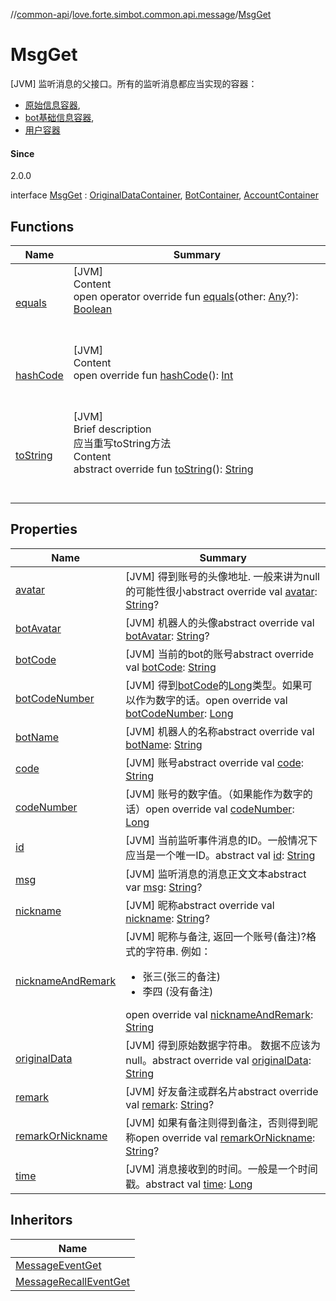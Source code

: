 //[common-api](../../index.md)/[love.forte.simbot.common.api.message](../index.md)/[MsgGet](index.md)



# MsgGet  
 [JVM] 监听消息的父接口。所有的监听消息都应当实现的容器：<ul><li>[原始信息容器](../../love.forte.simbot.common.api.message.containers/-original-data-container/index.md),</li><li>[bot基础信息容器](../../love.forte.simbot.common.api.message.containers/-bot-container/index.md),</li><li>[用户容器](../../love.forte.simbot.common.api.message.containers/-account-container/index.md)</li></ul>  
  


#### Since  
2.0.0  
  
interface [MsgGet](index.md) : [OriginalDataContainer](../../love.forte.simbot.common.api.message.containers/-original-data-container/index.md), [BotContainer](../../love.forte.simbot.common.api.message.containers/-bot-container/index.md), [AccountContainer](../../love.forte.simbot.common.api.message.containers/-account-container/index.md)   


## Functions  
  
|  Name|  Summary| 
|---|---|
| [equals](https://kotlinlang.org/api/latest/jvm/stdlib/kotlin/-any/equals.html)| [JVM]  <br>Content  <br>open operator override fun [equals](https://kotlinlang.org/api/latest/jvm/stdlib/kotlin/-any/equals.html)(other: [Any](https://kotlinlang.org/api/latest/jvm/stdlib/kotlin/-any/index.html)?): [Boolean](https://kotlinlang.org/api/latest/jvm/stdlib/kotlin/-boolean/index.html)  <br><br><br>
| [hashCode](https://kotlinlang.org/api/latest/jvm/stdlib/kotlin/-any/hash-code.html)| [JVM]  <br>Content  <br>open override fun [hashCode](https://kotlinlang.org/api/latest/jvm/stdlib/kotlin/-any/hash-code.html)(): [Int](https://kotlinlang.org/api/latest/jvm/stdlib/kotlin/-int/index.html)  <br><br><br>
| [toString](to-string.md)| [JVM]  <br>Brief description  <br>应当重写toString方法  <br>Content  <br>abstract override fun [toString](to-string.md)(): [String](https://kotlinlang.org/api/latest/jvm/stdlib/kotlin/-string/index.html)  <br><br><br>


## Properties  
  
|  Name|  Summary| 
|---|---|
| [avatar](index.md#love.forte.simbot.common.api.message/MsgGet/avatar/#/PointingToDeclaration/)|  [JVM] 得到账号的头像地址. 一般来讲为null的可能性很小abstract override val [avatar](index.md#love.forte.simbot.common.api.message/MsgGet/avatar/#/PointingToDeclaration/): [String](https://kotlinlang.org/api/latest/jvm/stdlib/kotlin/-string/index.html)?   <br>
| [botAvatar](index.md#love.forte.simbot.common.api.message/MsgGet/botAvatar/#/PointingToDeclaration/)|  [JVM] 机器人的头像abstract override val [botAvatar](index.md#love.forte.simbot.common.api.message/MsgGet/botAvatar/#/PointingToDeclaration/): [String](https://kotlinlang.org/api/latest/jvm/stdlib/kotlin/-string/index.html)?   <br>
| [botCode](index.md#love.forte.simbot.common.api.message/MsgGet/botCode/#/PointingToDeclaration/)|  [JVM] 当前的bot的账号abstract override val [botCode](index.md#love.forte.simbot.common.api.message/MsgGet/botCode/#/PointingToDeclaration/): [String](https://kotlinlang.org/api/latest/jvm/stdlib/kotlin/-string/index.html)   <br>
| [botCodeNumber](index.md#love.forte.simbot.common.api.message/MsgGet/botCodeNumber/#/PointingToDeclaration/)|  [JVM] 得到[botCode](index.md#love.forte.simbot.common.api.message/MsgGet/botCode/#/PointingToDeclaration/)的[Long](https://kotlinlang.org/api/latest/jvm/stdlib/kotlin/-long/index.html)类型。如果可以作为数字的话。open override val [botCodeNumber](index.md#love.forte.simbot.common.api.message/MsgGet/botCodeNumber/#/PointingToDeclaration/): [Long](https://kotlinlang.org/api/latest/jvm/stdlib/kotlin/-long/index.html)   <br>
| [botName](index.md#love.forte.simbot.common.api.message/MsgGet/botName/#/PointingToDeclaration/)|  [JVM] 机器人的名称abstract override val [botName](index.md#love.forte.simbot.common.api.message/MsgGet/botName/#/PointingToDeclaration/): [String](https://kotlinlang.org/api/latest/jvm/stdlib/kotlin/-string/index.html)   <br>
| [code](index.md#love.forte.simbot.common.api.message/MsgGet/code/#/PointingToDeclaration/)|  [JVM] 账号abstract override val [code](index.md#love.forte.simbot.common.api.message/MsgGet/code/#/PointingToDeclaration/): [String](https://kotlinlang.org/api/latest/jvm/stdlib/kotlin/-string/index.html)   <br>
| [codeNumber](index.md#love.forte.simbot.common.api.message/MsgGet/codeNumber/#/PointingToDeclaration/)|  [JVM] 账号的数字值。（如果能作为数字的话）open override val [codeNumber](index.md#love.forte.simbot.common.api.message/MsgGet/codeNumber/#/PointingToDeclaration/): [Long](https://kotlinlang.org/api/latest/jvm/stdlib/kotlin/-long/index.html)   <br>
| [id](index.md#love.forte.simbot.common.api.message/MsgGet/id/#/PointingToDeclaration/)|  [JVM] 当前监听事件消息的ID。一般情况下应当是一个唯一ID。abstract val [id](index.md#love.forte.simbot.common.api.message/MsgGet/id/#/PointingToDeclaration/): [String](https://kotlinlang.org/api/latest/jvm/stdlib/kotlin/-string/index.html)   <br>
| [msg](index.md#love.forte.simbot.common.api.message/MsgGet/msg/#/PointingToDeclaration/)|  [JVM] 监听消息的消息正文文本abstract var [msg](index.md#love.forte.simbot.common.api.message/MsgGet/msg/#/PointingToDeclaration/): [String](https://kotlinlang.org/api/latest/jvm/stdlib/kotlin/-string/index.html)?   <br>
| [nickname](index.md#love.forte.simbot.common.api.message/MsgGet/nickname/#/PointingToDeclaration/)|  [JVM] 昵称abstract override val [nickname](index.md#love.forte.simbot.common.api.message/MsgGet/nickname/#/PointingToDeclaration/): [String](https://kotlinlang.org/api/latest/jvm/stdlib/kotlin/-string/index.html)?   <br>
| [nicknameAndRemark](index.md#love.forte.simbot.common.api.message/MsgGet/nicknameAndRemark/#/PointingToDeclaration/)|  [JVM] 昵称与备注, 返回一个账号(备注)?格式的字符串. 例如：<ul><li>张三(张三的备注)</li><li>李四 (没有备注)</li></ul>open override val [nicknameAndRemark](index.md#love.forte.simbot.common.api.message/MsgGet/nicknameAndRemark/#/PointingToDeclaration/): [String](https://kotlinlang.org/api/latest/jvm/stdlib/kotlin/-string/index.html)   <br>
| [originalData](index.md#love.forte.simbot.common.api.message/MsgGet/originalData/#/PointingToDeclaration/)|  [JVM] 得到原始数据字符串。 数据不应该为null。abstract override val [originalData](index.md#love.forte.simbot.common.api.message/MsgGet/originalData/#/PointingToDeclaration/): [String](https://kotlinlang.org/api/latest/jvm/stdlib/kotlin/-string/index.html)   <br>
| [remark](index.md#love.forte.simbot.common.api.message/MsgGet/remark/#/PointingToDeclaration/)|  [JVM] 好友备注或群名片abstract override val [remark](index.md#love.forte.simbot.common.api.message/MsgGet/remark/#/PointingToDeclaration/): [String](https://kotlinlang.org/api/latest/jvm/stdlib/kotlin/-string/index.html)?   <br>
| [remarkOrNickname](index.md#love.forte.simbot.common.api.message/MsgGet/remarkOrNickname/#/PointingToDeclaration/)|  [JVM] 如果有备注则得到备注，否则得到昵称open override val [remarkOrNickname](index.md#love.forte.simbot.common.api.message/MsgGet/remarkOrNickname/#/PointingToDeclaration/): [String](https://kotlinlang.org/api/latest/jvm/stdlib/kotlin/-string/index.html)?   <br>
| [time](index.md#love.forte.simbot.common.api.message/MsgGet/time/#/PointingToDeclaration/)|  [JVM] 消息接收到的时间。一般是一个时间戳。abstract val [time](index.md#love.forte.simbot.common.api.message/MsgGet/time/#/PointingToDeclaration/): [Long](https://kotlinlang.org/api/latest/jvm/stdlib/kotlin/-long/index.html)   <br>


## Inheritors  
  
|  Name| 
|---|
| [MessageEventGet](../-message-event-get/index.md)
| [MessageRecallEventGet](../-message-recall-event-get/index.md)

